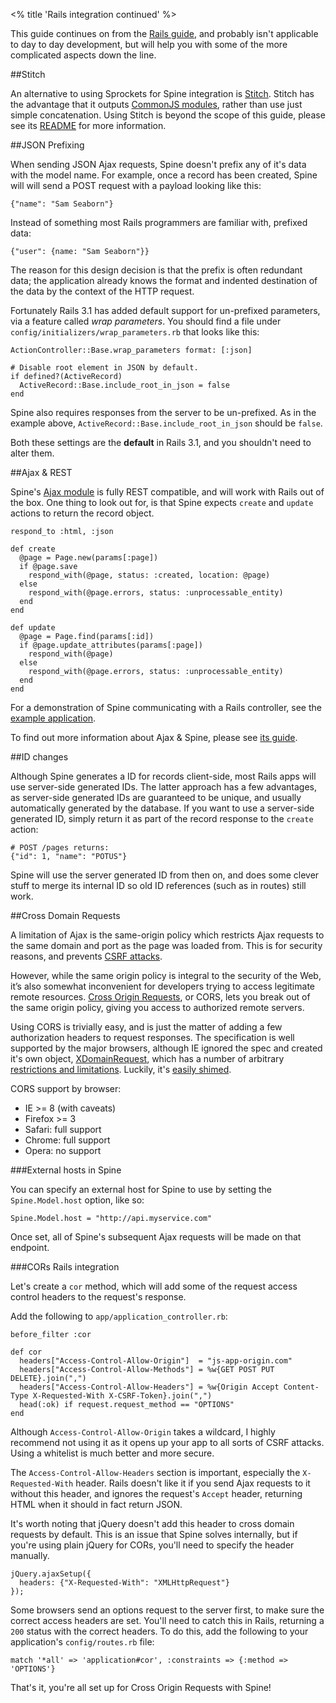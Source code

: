<% title 'Rails integration continued' %>

This guide continues on from the [Rails guide](<%= docs_path("rails") %>), and probably isn't applicable to day to day development, but will help you with some of the more complicated aspects down the line.

##Stitch

An alternative to using Sprockets for Spine integration is [Stitch](https://github.com/maccman/stitch-rb). Stitch has the advantage that it outputs [CommonJS modules](<%= docs_path("commonjs") %>), rather than use just simple concatenation. Using Stitch is beyond the scope of this guide, please see its [README](https://github.com/maccman/stitch-rb) for more information. 

##JSON Prefixing

When sending JSON Ajax requests, Spine doesn't prefix any of it's data with the model name. For example, once a record has been created, Spine will will send a POST request with a payload looking like this:

    {"name": "Sam Seaborn"}

Instead of something most Rails programmers are familiar with, prefixed data:

    {"user": {name: "Sam Seaborn"}}

The reason for this design decision is that the prefix is often redundant data; the application already knows the format and indented destination of the data by the context of the HTTP request. 

Fortunately Rails 3.1 has added default support for un-prefixed parameters, via a feature called *wrap parameters*. You should find a file under `config/initializers/wrap_parameters.rb` that looks like this:

    ActionController::Base.wrap_parameters format: [:json]

    # Disable root element in JSON by default.
    if defined?(ActiveRecord)
      ActiveRecord::Base.include_root_in_json = false
    end

Spine also requires responses from the server to be un-prefixed. As in the example above, `ActiveRecord::Base.include_root_in_json` should be `false`.

Both these settings are the **default** in Rails 3.1, and you shouldn't need to alter them.

##Ajax & REST

Spine's [Ajax module](<%= docs_url("ajax") %>) is fully REST compatible, and will work with Rails out of the box. One thing to look out for, is that Spine expects `create` and `update` actions to return the record object.

    respond_to :html, :json

    def create
      @page = Page.new(params[:page])
      if @page.save
        respond_with(@page, status: :created, location: @page)
      else
        respond_with(@page.errors, status: :unprocessable_entity) 
      end
    end

    def update
      @page = Page.find(params[:id])
      if @page.update_attributes(params[:page])
        respond_with(@page)
      else
        respond_with(@page.errors, status: :unprocessable_entity)
      end
    end
    
For a demonstration of Spine communicating with a Rails controller, see the [example application](https://github.com/maccman/spine.rails3/blob/master/app/controllers/pages_controller.rb).
    
To find out more information about Ajax & Spine, please see [its guide](<%= docs_url("ajax") %>).

##ID changes

Although Spine generates a ID for records client-side, most Rails apps will use server-side generated IDs. The latter approach has a few advantages, as server-side generated IDs are guaranteed to be unique, and usually automatically generated by the database. If you want to use a server-side generated ID, simply return it as part of the record response to the `create` action:

    # POST /pages returns:
    {"id": 1, "name": "POTUS"}
    
Spine will use the server generated ID from then on, and does some clever stuff to merge its internal ID so old ID references (such as in routes) still work.

##Cross Domain Requests

A limitation of Ajax is the same-origin policy which restricts Ajax requests to the same domain and port as the page was loaded from. This is for security reasons, and prevents [CSRF attacks](http://en.wikipedia.org/wiki/Cross-site_request_forgery). 

However, while the same origin policy is integral to the security of the Web, it’s also somewhat inconvenient for developers trying to access legitimate remote resources. [Cross Origin Requests](https://developer.mozilla.org/En/HTTP_access_control), or CORS, lets you break out of the same origin policy, giving you access to authorized remote servers. 

Using CORS is trivially easy, and is just the matter of adding a few authorization headers to request responses. The specification is well supported by the major browsers, although IE ignored the spec and created it's own object, [XDomainRequest](http://msdn.microsoft.com/en-us/library/cc288060%28VS.85%29.aspx), which has a number of arbitrary [restrictions and limitations](http://blogs.msdn.com/b/ieinternals/archive/2010/05/13/xdomainrequest-restrictions-limitations-and-workarounds.aspx). Luckily, it's [easily shimed](https://github.com/jaubourg/ajaxHooks/blob/master/src/ajax/xdr.js). 

CORS support by browser:

* IE >= 8 (with caveats)
* Firefox >= 3
* Safari: full support
* Chrome: full support
* Opera: no support

###External hosts in Spine

You can specify an external host for Spine to use by setting the `Spine.Model.host` option, like so:

    Spine.Model.host = "http://api.myservice.com"
    
Once set, all of Spine's subsequent Ajax requests will be made on that endpoint.
    
###CORs Rails integration
    
Let's create a `cor` method, which will add some of the request access control headers to the request's response. 

Add the following to `app/application_controller.rb`:
    
    before_filter :cor
  
    def cor
      headers["Access-Control-Allow-Origin"]  = "js-app-origin.com"
      headers["Access-Control-Allow-Methods"] = %w{GET POST PUT DELETE}.join(",")
      headers["Access-Control-Allow-Headers"] = %w{Origin Accept Content-Type X-Requested-With X-CSRF-Token}.join(",")
      head(:ok) if request.request_method == "OPTIONS"
    end
    
Although `Access-Control-Allow-Origin` takes a wildcard, I highly recommend not using it as it opens up your app to all sorts of CSRF attacks. Using a whitelist is much better and more secure.
    
The `Access-Control-Allow-Headers` section is important, especially the `X-Requested-With` header. Rails doesn't like it if you send Ajax requests to it without this header, and ignores the request's `Accept` header, returning HTML when it should in fact return JSON. 

It's worth noting that jQuery doesn't add this header to cross domain requests by default. This is an issue that Spine solves internally, but if you're using plain jQuery for CORs, you'll need to specify the header manually. 

    jQuery.ajaxSetup({
      headers: {"X-Requested-With": "XMLHttpRequest"}
    });
    
Some browsers send an options request to the server first, to make sure the correct access headers are set. You'll need to catch this in Rails, returning a `200` status with the correct headers. To do this, add the following to your application's `config/routes.rb` file:
    
    match '*all' => 'application#cor', :constraints => {:method => 'OPTIONS'}

That's it, you're all set up for Cross Origin Requests with Spine!